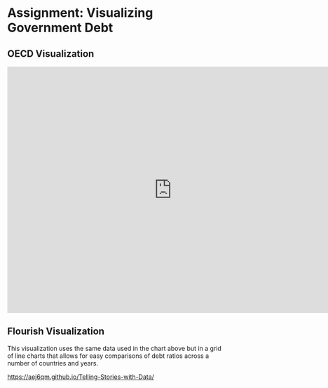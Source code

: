 # Assignment: Visualizing Government Debt
## OECD Visualization
<iframe src="https://data.oecd.org/chart/6vuR" width="750" height="563" style="border: 0" mozallowfullscreen="true" webkitallowfullscreen="true" allowfullscreen="true"><a href="https://data.oecd.org/chart/6vuR" target="_blank">OECD Chart: General government debt, Total, % of GDP, Annual, 2017</a></iframe>

## Flourish Visualization
This visualization uses the same data used in the chart above but in a grid of line charts that allows for easy comparisons of debt ratios across a number of countries and years.
<div class="flourish-embed flourish-chart" data-src="visualisation/7694418"><script src="https://public.flourish.studio/resources/embed.js"></script></div>

https://aej6qm.github.io/Telling-Stories-with-Data/
